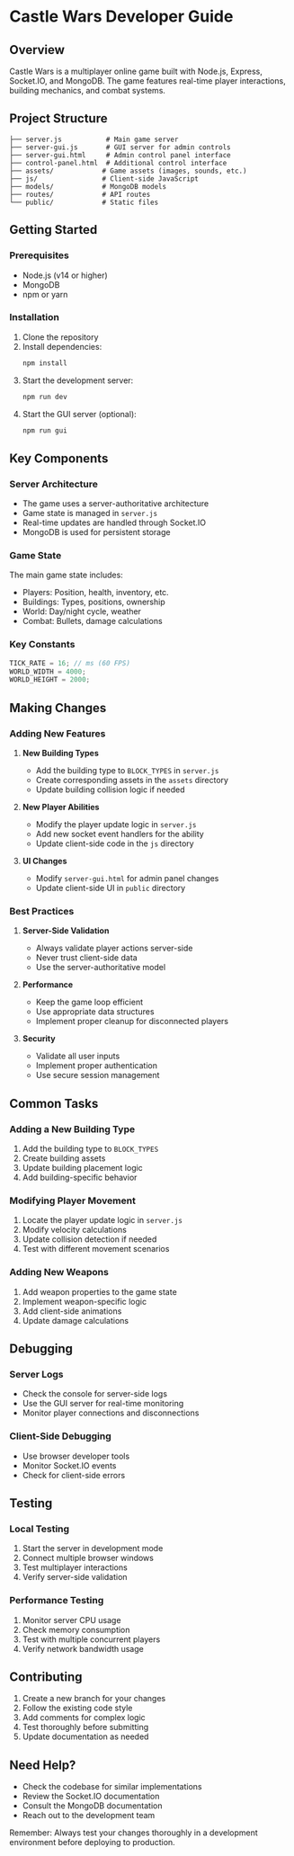 # Castle Wars Developer Guide

## Overview
Castle Wars is a multiplayer online game built with Node.js, Express, Socket.IO, and MongoDB. The game features real-time player interactions, building mechanics, and combat systems.

## Project Structure
```
├── server.js           # Main game server
├── server-gui.js       # GUI server for admin controls
├── server-gui.html     # Admin control panel interface
├── control-panel.html  # Additional control interface
├── assets/            # Game assets (images, sounds, etc.)
├── js/                # Client-side JavaScript
├── models/            # MongoDB models
├── routes/            # API routes
└── public/            # Static files
```

## Getting Started

### Prerequisites
- Node.js (v14 or higher)
- MongoDB
- npm or yarn

### Installation
1. Clone the repository
2. Install dependencies:
   ```bash
   npm install
   ```
3. Start the development server:
   ```bash
   npm run dev
   ```
4. Start the GUI server (optional):
   ```bash
   npm run gui
   ```

## Key Components

### Server Architecture
- The game uses a server-authoritative architecture
- Game state is managed in `server.js`
- Real-time updates are handled through Socket.IO
- MongoDB is used for persistent storage

### Game State
The main game state includes:
- Players: Position, health, inventory, etc.
- Buildings: Types, positions, ownership
- World: Day/night cycle, weather
- Combat: Bullets, damage calculations

### Key Constants
```javascript
TICK_RATE = 16; // ms (60 FPS)
WORLD_WIDTH = 4000;
WORLD_HEIGHT = 2000;
```

## Making Changes

### Adding New Features

1. **New Building Types**
   - Add the building type to `BLOCK_TYPES` in `server.js`
   - Create corresponding assets in the `assets` directory
   - Update building collision logic if needed

2. **New Player Abilities**
   - Modify the player update logic in `server.js`
   - Add new socket event handlers for the ability
   - Update client-side code in the `js` directory

3. **UI Changes**
   - Modify `server-gui.html` for admin panel changes
   - Update client-side UI in `public` directory

### Best Practices

1. **Server-Side Validation**
   - Always validate player actions server-side
   - Never trust client-side data
   - Use the server-authoritative model

2. **Performance**
   - Keep the game loop efficient
   - Use appropriate data structures
   - Implement proper cleanup for disconnected players

3. **Security**
   - Validate all user inputs
   - Implement proper authentication
   - Use secure session management

## Common Tasks

### Adding a New Building Type
1. Add the building type to `BLOCK_TYPES`
2. Create building assets
3. Update building placement logic
4. Add building-specific behavior

### Modifying Player Movement
1. Locate the player update logic in `server.js`
2. Modify velocity calculations
3. Update collision detection if needed
4. Test with different movement scenarios

### Adding New Weapons
1. Add weapon properties to the game state
2. Implement weapon-specific logic
3. Add client-side animations
4. Update damage calculations

## Debugging

### Server Logs
- Check the console for server-side logs
- Use the GUI server for real-time monitoring
- Monitor player connections and disconnections

### Client-Side Debugging
- Use browser developer tools
- Monitor Socket.IO events
- Check for client-side errors

## Testing

### Local Testing
1. Start the server in development mode
2. Connect multiple browser windows
3. Test multiplayer interactions
4. Verify server-side validation

### Performance Testing
1. Monitor server CPU usage
2. Check memory consumption
3. Test with multiple concurrent players
4. Verify network bandwidth usage

## Contributing

1. Create a new branch for your changes
2. Follow the existing code style
3. Add comments for complex logic
4. Test thoroughly before submitting
5. Update documentation as needed

## Need Help?
- Check the codebase for similar implementations
- Review the Socket.IO documentation
- Consult the MongoDB documentation
- Reach out to the development team

Remember: Always test your changes thoroughly in a development environment before deploying to production. 